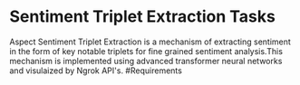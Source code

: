 # Sentiment Triplet Extraction Tasks
Aspect Sentiment Triplet Extraction is a mechanism of extracting sentiment in the form of key notable triplets for fine grained sentiment analysis.This mechanism is implemented using advanced transformer neural networks and visulaized by Ngrok API's.
#Requirements



